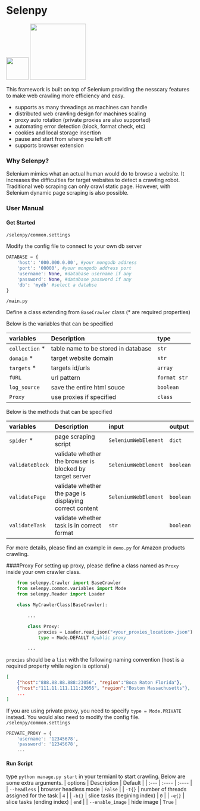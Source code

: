 # Selenpy

<p>
    <img src="https://cdn.icon-icons.com/icons2/2415/PNG/512/mongodb_original_wordmark_logo_icon_146425.png" width="60">
    <img src="https://i.imgur.com/MdFMJ5h.png" width="150">
</p>


This framework is built on top of Selenium providing the nesscary features to make web crawling more efficiency and easy.
- supports as many threadings as machines can handle
- distributed web crawling design for machines scaling 
- proxy auto rotation (private proxies are also supported)
- automating error detection (block, format check, etc)
- cookies and local storage insertion
- pause and start from where you left off
- supports browser extension

### Why Selenpy?

Selenium mimics what an actual human would do to browse a website. It increases the difficulties for target websites to detect a crawling robot. Traditional web scraping can only crawl static page. However, with Selenium dynamic page scraping is also possible.

### User Manual

#### Get Started

`/selenpy/common.settings`

Modify the config file to connect to your own db server
```python
DATABASE = {
    'host': '000.000.0.00', #your mongodb address
    'port': '00000', #your mongodb address port
    'username': None, #database username if any
    'password': None, #database password if any
    'db': 'mydb' #select a databse
}

```

`/main.py`

Define a class extending from `BaseCrawler` class (* are required properties)

Below is the variables that can be specified

| variables      | Description | type    |
| :---           |    :----   |          :--- |
| `collection` *    | table name to be stored in database | `str`  |
| `domain` *  | target website domain        | `str`    |
| `targets` *  | targets id/urls        | `array`     |
| `fURL`   | url pattern        |  `format str`     |
| `log_source`   | save the entire html souce    |  `boolean`     |
| `Proxy`   | use proxies if specified   |  `class`     |

Below is the methods that can be specified

| variables      | Description | input    | output  |
| :---           | :----   | :--- | :---  |
| `spider` *   | page scraping script  |  `SeleniumWebElement` | `dict` |
| `validateBlock` | validate whether the browser is blocked by target server | `SeleniumWebElement` | `boolean` |
| `validatePage` | validate whether the page is displaying correct content | `SeleniumWebElement` | `boolean` |
| `validateTask` | validate whether task is in correct format | `str` | `boolean` |

For more details, please find an example in `demo.py` for Amazon products crawling.

####Proxy
For setting up proxy, please define a class named as `Proxy` inside your own crawler class.
```python
    from selenpy.Crawler import BaseCrawler
    from selenpy.common.variables import Mode
    from selenpy.Reader import Loader

    class MyCrawlerClass(BaseCrawler):

        ...

        class Proxy:
            proxies = Loader.read_json("<your_proxies_location>.json")
            type = Mode.DEFAULT #public proxy

        ...

```

`proxies` should be a `list` with the following naming convention 
(host is a required property while region is optional)

```json
[
    {"host":"888.88.88.888:23056", "region":"Boca Raton Florida"},
    {"host":"111.11.111.111:23056", "region":"Boston Massachusetts"},
    ...
]
```
If you are using private proxy, you need to specify `type = Mode.PRIVATE` instead. 
You would also need to modify the config file.
`/selenpy/common.settings`
```python
PRIVATE_PROXY = {
    'username': '12345678',
    'password': '12345678',
    ...
```

#### Run Script
type `python manage.py start` in your termianl to start crawling. Below are some extra arguments.
| options      | Description | Default |
| :---           |    :----   | :---- |
| `--headless`   | browser headless mode | `False` |
| `-t{}` | number of threads assigned for the task    | `4` |
| `-b{}`  | slice tasks (begining index)     | `0` |
| `-e{}` | slice tasks (ending index)  | `end` |
| `--enable_image` | hide image | `True` |
